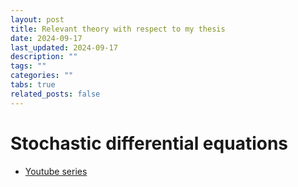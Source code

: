 ```yaml
---
layout: post
title: Relevant theory with respect to my thesis
date: 2024-09-17
last_updated: 2024-09-17
description: ""
tags: ""
categories: ""
tabs: true
related_posts: false
---
```


# Stochastic differential equations

- [Youtube series](https://www.youtube.com/playlist?list=PLyQSjcv8LwAEdNgdVnNH02-JTJfrwCt81)